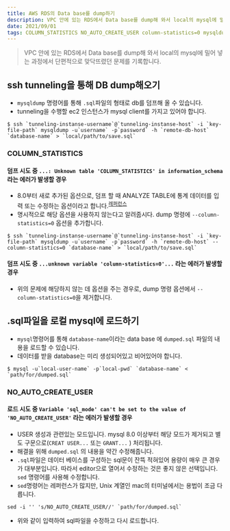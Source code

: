 ```yaml
---
title: AWS RDS의 Data base를 dump하기
description: VPC 안에 있는 RDS에서 Data base를 dump해 와서 local의 mysql에 밀어 넣는 과정에서 단편적으로 맞닥뜨렸던 문제를 기록합니다.
date: 2021/09/01
tags: COLUMN_STATISTICS NO_AUTO_CREATE_USER column-statistics=0 mysqldump sed sql_mode ssh tunneling
---
```


> VPC 안에 있는 RDS에서 Data base를 dump해 와서 local의 mysql에 밀어 넣는 과정에서 단편적으로 맞닥뜨렸던 문제를 기록합니다.

## ssh tunneling을 통해 DB dump해오기

- `mysqldump` 명령어를 통해 `.sql`파일의 형태로 db를 덤프해 올 수 있습니다.
- tunneling을 수행할 ec2 인스턴스가 mysql client를 가지고 있어야 합니다.

```shell
$ ssh `tunneling-instanse-username`@`tunneling-instanse-host` -i `key-file-path` mysqldump -u`username` -p`password` -h `remote-db-host` `database-name` > `local/path/to/save.sql`
```

### COLUMN_STATISTICS

#### 덤프 시도 중 `...: Unknown table 'COLUMN_STATISTICS' in information_schema` 라는 에러가 발생할 경우

- 8.0부터 새로 추가된 옵션으로, 덤프 할 때 ANALYZE TABLE에 통계 데이터를 입력 또는 수정하는 옵션이라고 합니다.<sup>[레퍼런스](https://jay-ji.tistory.com/62)</sup>
- 명시적으로 해당 옵션을 사용하지 않는다고 알려줍시다. dump 명령에 `--column-statistics=0` 옵션을 추가합니다.

```shell
$ ssh `tunneling-instanse-username`@`tunneling-instanse-host` -i `key-file-path` mysqldump -u`username` -p`password` -h `remote-db-host` --column-statistics=0 `database-name` > `local/path/to/save.sql`
```

#### 덤프 시도 중 `...unknown variable 'column-statistics=0'...` 라는 에러가 발생할 경우

- 위의 문제에 해당하지 않는 데 옵션을 주는 경우로, dump 명령 옵션에서 `--column-statistics=0`을 제거합니다.

## .sql파일을 로컬 mysql에 로드하기

- `mysql`명령어를 통해 `database-name`이라는 data base 에 `dumped.sql` 파일의 내용을 로드할 수 있습니다.
- 데이터를 받을 database는 미리 생성되어있고 비어있어야 합니다.

```shell
$ mysql -u`local-user-name` -p`local-pwd` `database-name` < `path/for/dumped.sql`
```

### NO_AUTO_CREATE_USER

#### 로드 시도 중 `Variable 'sql_mode' can't be set to the value of 'NO_AUTO_CREATE_USER'` 라는 에러가 발생할 경우

- USER 생성과 관련있는 모드입니다. mysql 8.0 이상부터 해당 모드가 제거되고 별도 구문으로(`CREAT USER...` 또는 `GRANT...` ) 처리됩니다.
- 해결을 위해 `dumped.sql` 의 내용을 약간 수정해줍니다.
- `.sql`파일은 데이터 베이스를 구성하는 sql문이 잔뜩 적혀있어 용량이 매우 큰 경우가 대부분입니다. 따라서 editor으로 열어서 수정하는 것은 좋지 않은 선택입니다. `sed` 명령어를 사용해 수정합니다.
- `sed`명령어는 레퍼런스가 많지만, Unix 계열인 mac의 터미널에서는 용법이 조금 다릅니다.

```shell
sed -i '' 's/NO_AUTO_CREATE_USER//' `path/for/dumped.sql`
```

- 위와 같이 입력하여 sql파일을 수정하고 다시 로드합니다.
